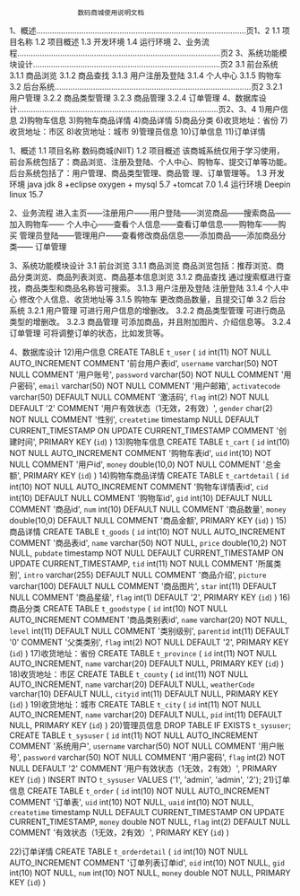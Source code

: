                      数码商城使用说明文档

1、概述.............................................................................................页1、2
  1.1 项目名称
  1.2 项目概述
  1.3 开发环境
  1.4 运行环境
2、业务流程..........................................................................................页2
3、系统功能模块设计...................................................................................页2
  3.1 前台系统
    3.1.1 商品浏览
    3.1.2 商品查找
    3.1.3 用户注册及登陆
    3.1.4 个人中心
    3.1.5 购物车
  3.2 后台系统.......................................................................................页2
    3.2.1 用户管理
    3.2.2 商品类型管理
    3.2.3 商品管理
    3.2.4 订单管理
4、数据库设计.........................................................................................页2、3、4
  1)用户信息
  2)购物车信息
  3)购物车商品详情
  4)商品详情
  5)商品分类
  6)收货地址：省份
  7)收货地址：市区
  8)收货地址：城市
  9)管理员信息
  10)订单信息
  11)订单详情

1、概述
  1.1 项目名称
    数码商城(NIIT)
  1.2 项目概述
    该商城系统仅用于学习使用，前台系统包括了：商品浏览、注册及登陆、个人中心、购物车、提交订单等功能。后台系统包括了：用户管理、商品类型管理、商品管    理、订单管理等。
  1.3 开发环境 java jdk 8 +eclipse oxygen + mysql 5.7 +tomcat 7.0 
  1.4 运行环境
    Deepin linux 15.7

2、业务流程
    进入主页——注册用户——用户登陆——浏览商品——搜索商品——加入购物车——
    个人中心——查看个人信息——查看订单信息——购物车——购买
    管理员登陆——管理用户——查看修改商品信息——添加商品——添加商品分类——
    订单管理

3、系统功能模块设计
  3.1 前台浏览
    3.1.1 商品浏览
    商品浏览包括：推荐浏览、商品分类浏览、商品列表浏览、商品基本信息浏览
    3.1.2 商品查找
    通过搜索框进行查找，商品类型和商品名称皆可搜索。
    3.1.3 用户注册及登陆
    注册登陆
    3.1.4 个人中心
    修改个人信息、收货地址等
    3.1.5 购物车
    更改商品数量，且提交订单
  3.2 后台系统
    3.2.1 用户管理
    可进行用户信息的增删改。
    3.2.2 商品类型管理
    可进行商品类型的增删改。
    3.2.3 商品管理
    可添加商品，并且附加图片、介绍信息等。
      3.2.4 订单管理
    可将调整订单的状态，比如发货等。

4、数据库设计
  12)用户信息
  CREATE TABLE `t_user` (
    `id` int(11) NOT NULL AUTO_INCREMENT COMMENT '前台用户表id',
    `username` varchar(50) NOT NULL COMMENT '用户账号',
    `password` varchar(50) NOT NULL COMMENT '用户密码',
    `email` varchar(50) NOT NULL COMMENT '用户邮箱',
    `activatecode` varchar(50) DEFAULT NULL COMMENT '激活码',
    `flag` int(2) NOT NULL DEFAULT '2' COMMENT '用户有效状态（1无效，2有效）',
    `gender` char(2) NOT NULL COMMENT '性别',
    `createtime` timestamp NULL DEFAULT CURRENT_TIMESTAMP ON UPDATE 		CURRENT_TIMESTAMP COMMENT '创建时间',
    PRIMARY KEY (`id`)
  ) 
  13)购物车信息
  CREATE TABLE `t_cart` (
    `id` int(10) NOT NULL AUTO_INCREMENT COMMENT '购物车表id',
    `uid` int(10) NOT NULL COMMENT '用户id',
    `money` double(10,0) NOT NULL COMMENT '总金额',
    PRIMARY KEY (`id`)
  )
  14)购物车商品详情
  CREATE TABLE `t_cartdetail` (
    `id` int(10) NOT NULL AUTO_INCREMENT COMMENT '购物车详情表id',
    `cid` int(10) DEFAULT NULL COMMENT '购物车id',
    `gid` int(10) DEFAULT NULL COMMENT '商品id',
    `num` int(10) DEFAULT NULL COMMENT '商品数量',
    `money` double(10,0) DEFAULT NULL COMMENT '商品金额',
    PRIMARY KEY (`id`)
  )
  15)商品详情
  CREATE TABLE `t_goods` (
    `id` int(10) NOT NULL AUTO_INCREMENT COMMENT '商品表id',
    `name` varchar(50) NOT NULL,
    `price` double(10,2) NOT NULL,
    `pubdate` timestamp NOT NULL DEFAULT CURRENT_TIMESTAMP ON UPDATE CURRENT_TIMESTAMP,
    `tid` int(11) NOT NULL COMMENT '所属类别',
    `intro` varchar(255) DEFAULT NULL COMMENT '商品介绍',
    `picture` varchar(100) DEFAULT NULL COMMENT '商品图片',
    `star` int(11) DEFAULT NULL COMMENT '商品星级',
    `flag` int(1) DEFAULT '2',
    PRIMARY KEY (`id`)
  )
  16)商品分类
  CREATE TABLE `t_goodstype` (
    `id` int(10) NOT NULL AUTO_INCREMENT COMMENT '商品类别表id',
    `name` varchar(20) NOT NULL,
    `level` int(11) DEFAULT NULL COMMENT '类别级别',
    `parentid` int(11) DEFAULT '0' COMMENT '父类类别',
    `flag` int(2) NOT NULL DEFAULT '2',
    PRIMARY KEY (`id`)
  )
  17)收货地址：省份
  CREATE TABLE `t_province` (
    `id` int(11) NOT NULL AUTO_INCREMENT,
    `name` varchar(20) DEFAULT NULL,
    PRIMARY KEY (`id`)
  ) 
  18)收货地址：市区
  CREATE TABLE `t_county` (
    `id` int(11) NOT NULL AUTO_INCREMENT,
    `name` varchar(20) DEFAULT NULL,
    `weatherCode` varchar(10) DEFAULT NULL,
    `cityid` int(11) DEFAULT NULL,
    PRIMARY KEY (`id`)
  ) 
  19)收货地址：城市
  CREATE TABLE `t_city` (
    `id` int(11) NOT NULL AUTO_INCREMENT,
    `name` varchar(20) DEFAULT NULL,
    `pid` int(11) DEFAULT NULL,
    PRIMARY KEY (`id`)
  ) 
  20)管理员信息
  DROP TABLE IF EXISTS `t_sysuser`;
  CREATE TABLE `t_sysuser` (
    `id` int(11) NOT NULL AUTO_INCREMENT COMMENT '系统用户',
    `username` varchar(50) NOT NULL COMMENT '用户账号',
    `password` varchar(50) NOT NULL COMMENT '用户密码',
    `flag` int(2) NOT NULL DEFAULT '2' COMMENT '用户有效状态（1无效，2有效）',
    PRIMARY KEY (`id`)
  ) 
  INSERT INTO `t_sysuser` VALUES ('1', 'admin', 'admin', '2');
  21)订单信息
  CREATE TABLE `t_order` (
    `id` int(10) NOT NULL AUTO_INCREMENT COMMENT '订单表',
    `uid` int(10) NOT NULL,
    `uaid` int(10) NOT NULL,
    `createtime` timestamp NULL DEFAULT CURRENT_TIMESTAMP ON UPDATE CURRENT_TIMESTAMP,
    `money` double NOT NULL,
    `flag` int(2) DEFAULT NULL COMMENT '有效状态（1无效，2有效）',
    PRIMARY KEY (`id`)
  )

  22)订单详情
  CREATE TABLE `t_orderdetail` (
    `id` int(10) NOT NULL AUTO_INCREMENT COMMENT '订单列表订单id',
    `oid` int(10) NOT NULL,
    `gid` int(10) NOT NULL,
    `num` int(10) NOT NULL,
    `money` double NOT NULL,
    PRIMARY KEY (`id`)
  ) 
